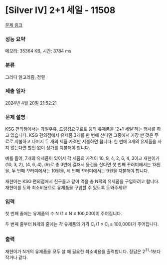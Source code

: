 # [Silver IV] 2+1 세일 - 11508 

[문제 링크](https://www.acmicpc.net/problem/11508) 

### 성능 요약

메모리: 35364 KB, 시간: 3784 ms

### 분류

그리디 알고리즘, 정렬

### 제출 일자

2024년 4월 20일 21:52:21

### 문제 설명

<p>KSG 편의점에서는 과일우유, 드링킹요구르트 등의 유제품을 '2+1 세일'하는 행사를 하고 있습니다. KSG 편의점에서 유제품 3개를 한 번에 산다면 그중에서 가장 싼 것은 무료로 지불하고 나머지 두 개의 제품 가격만 지불하면 됩니다. 한 번에 3개의 유제품을 사지 않는다면 할인 없이 정가를 지불해야 합니다.</p>

<p>예를 들어, 7개의 유제품이 있어서 각 제품의 가격이 10, 9, 4, 2, 6, 4, 3이고 재현이가 (10, 3, 2), (4, 6, 4), (9)로 총 3번에 걸쳐서 물건을 산다면 첫 번째 꾸러미에서는 13원을, 두 번째 꾸러미에서는 10원을, 세 번째 꾸러미에서는 9원을 지불해야 합니다.</p>

<p>재현이는 KSG 편의점에서 친구들과 같이 먹을 총 N팩의 유제품을 구입하려고 합니다. 재현이를 도와 최소비용으로 유제품을 구입할 수 있도록 도와주세요!</p>

### 입력 

 <p>첫 번째 줄에는 유제품의 수 N (1 ≤ N ≤ 100,000)이 주어집니다.</p>

<p>두 번째 줄부터 N개의 줄에는 각 유제품의 가격 C<sub>i</sub> (1 ≤ C<sub>i</sub> ≤ 100,000)가 주어집니다.</p>

### 출력 

 <p>재현이가 N개의 유제품을 모두 살 때 필요한 최소비용을 출력합니다. 정답은 2<sup>31</sup>-1보다 작거나 같다.</p>

